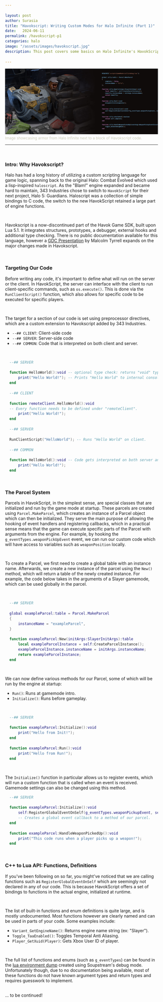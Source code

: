 ```yaml
---

layout: post
author: Surasia
title: "Havokscript: Writing Custom Modes for Halo Infinite (Part 1)"
date:   2024-06-11
permalink: /havokscript-p1
categories: halo
image: "/assets/images/havokscript.jpg"
description: This post covers some basics on Halo Infinite's HavokScript-based game mode API.

---
```


![Havokscript Thumbnail](/assets/images/havokscript.jpg)
<span style="font-size:12px;color:#c9c9b5;">
  Image showcasing armor from Halo Infinite next to a block of Havokscript code.
</span>

<hr>
<br>

### Intro: Why Havokscript?

Halo has had a long history of utilizing a custom scripting language for game logic, spanning back to the original Halo: Combat Evolved which used a lisp-inspired `haloscript`. As the "Blam!" engine expanded and became hard to maintain, 343 Industries chose to switch to `HavokScript` for their next project, Halo 5: Guardians. Haloscript was a collection of simple bindings to C code, the switch to the new HavokScript retained a large part of engine functions.

<br>

Havokscript is a now-discontinued part of the Havok Game SDK, built upon Lua 5.1. It integrates structures, prototypes, a debugger, external hooks and additional type checking. There is no public documentation available for this language, however a [GDC Presentation](https://ubm-twvideo01.s3.amazonaws.com/o1/vault/gdc2011/slides/Malcolm_Tyrrell_Programming_EfficientLuaScripting.pdf) by Malcolm Tyrrell expands on the major changes made in Havokscript.

<br>

### Targeting Our Code

Before writing any code, it's important to define what will run on the server or the  client. In HavokScript, the server can interface with the client to run client-specific commands, such as `os.execute()`. This is done via the `RunClientScript()` function, which also allows for specific code to be executed for specific players.

<br>

The target for a section of our code is set using preprocessor directives, which are a custom extension to Havokscript added by 343 Industries.

- `--## CLIENT`: Client-side code
- `--## SERVER`: Server-side code
- `--## COMMON`: Code that is interpreted on both client and server.

<br>

```lua
  --## SERVER

  function HelloWorld():void -- optional type check: returns "void" type.
      print("Hello World!"); -- Prints "Hello World" to internal console.
  end

  --## CLIENT

  function remoteClient.HelloWorld():void 
  -- Every function needs to be defined under "remoteClient".
      print("Hello World!");
  end

  --## SERVER

  RunClientScript("HelloWorld"); -- Runs "Hello World" on client.

  --## COMMON

  function HelloWorld():void -- Code gets interpreted on both server and client.
      print("Hello World!");
  end
```

<br>

### The Parcel System

Parcels in HavokScript, in the simplest sense, are special classes that are initialized and run by the game mode at startup. These parcels are created using `Parcel.MakeParcel`, which creates an instance of a Parcel object which can then be initialized. They serve the main purpose of allowing the hooking of event handlers and registering callbacks, which in a practical sense means that the game can execute specific parts of the Parcel with arguments from the engine. For example, by hooking the `g_eventTypes.weaponPickUpEvent` event, we can run our custom code which will have access to variables such as `weaponPosition` locally.

<br>

To create a Parcel, we first need to create a global table with an instance name. Afterwards, we create a new instance of the parcel using the `New()` method, which will return a table of the newly created instance. For example, the code below takes in the arguments of a Slayer gamemode, which can be used globally in the parcel.

<br>

```lua
  --## SERVER

  global exampleParcel:table = Parcel.MakeParcel
  {
      instanceName = "exampleParcel",
  }

  function exampleParcel:New(initArgs:SlayerInitArgs):table
      local exampleParcelInstance = self:CreateParcelInstance();
      exampleParcelInstance.instanceName = initArgs.instanceName;
      return exampleParcelInstance;
  end
```

<br>

We can now define various methods for our Parcel, some of which will be run by the engine at startup:

- `Run()`: Runs at gamemode intro.
- `Initialize()`: Runs before gameplay.

<br>

```lua
  --## SERVER

  function exampleParcel:Initialize():void
      print("Hello from Init!");
  end

  function exampleParcel:Run():void
      print("Hello from Run!");
  end
```

<br>

The `Initialize()` function in particular allows us to register events, which will run a custom function that is called when an event is received. Gamemode settings can also be changed using this method.

```lua
  --## SERVER

  function exampleParcel:Initialize():void
      self:RegisterGlobalEventOnSelf(g_eventTypes.weaponPickupEvent, self.HandleWeaponPickedUp)
      -- Creates a global event callback to a method of our parcel.
  end

  function exampleParcel:HandleWeaponPickedUp():void
      print("This code runs when a player picks up a weapon!");
  end
```

<br>

### C++ to Lua API: Functions, Definitions
If you've been following on so far, you might've noticed that we are calling functions such as `RegisterGlobalEventOnSelf` which are seemingly not declared in any of our code. This is because HavokScript offers a set of bindings to functions in the actual engine, initialized at runtime.

<br>

The list of built-in functions and enum definitions is quite large, and is mostly undocumented. Most functions however are clearly named and can be used in parts of your code. Some examples include:
- `Variant_GetEngineName()`: Returns engine name string (ex: "Slayer").
- `Toggle_TaaEnabled()`: Toggles Temporal Anti Aliasing.
- `Player_GetXuid(Player)`: Gets Xbox User ID of player.

<br>

The full list of functions and enums (such as `g_eventTypes`) can be found in the [lua environment dump](/assets/env_alphabetical.json) created using Soupstream's debug mode. Unfortunately though, due to no documentation being available, most of these functions do not have known argument types and return types and requires guesswork to implement.

<br>
...
to be continued!